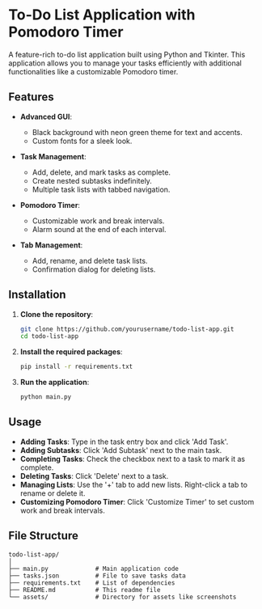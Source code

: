 # To-Do List Application with Pomodoro Timer

A feature-rich to-do list application built using Python and Tkinter. This application allows you to manage your tasks efficiently with additional functionalities like a customizable Pomodoro timer.

## Features

- **Advanced GUI**: 
  - Black background with neon green theme for text and accents.
  - Custom fonts for a sleek look.

- **Task Management**: 
  - Add, delete, and mark tasks as complete.
  - Create nested subtasks indefinitely.
  - Multiple task lists with tabbed navigation.

- **Pomodoro Timer**: 
  - Customizable work and break intervals.
  - Alarm sound at the end of each interval.

- **Tab Management**:
  - Add, rename, and delete task lists.
  - Confirmation dialog for deleting lists.



## Installation

1. **Clone the repository**:
    ```sh
    git clone https://github.com/yourusername/todo-list-app.git
    cd todo-list-app
    ```

2. **Install the required packages**:
    ```sh
    pip install -r requirements.txt
    ```

3. **Run the application**:
    ```sh
    python main.py
    ```

## Usage

- **Adding Tasks**: Type in the task entry box and click 'Add Task'.
- **Adding Subtasks**: Click 'Add Subtask' next to the main task.
- **Completing Tasks**: Check the checkbox next to a task to mark it as complete.
- **Deleting Tasks**: Click 'Delete' next to a task.
- **Managing Lists**: Use the '+' tab to add new lists. Right-click a tab to rename or delete it.
- **Customizing Pomodoro Timer**: Click 'Customize Timer' to set custom work and break intervals.

## File Structure

```plaintext
todo-list-app/
│
├── main.py             # Main application code
├── tasks.json          # File to save tasks data
├── requirements.txt    # List of dependencies
├── README.md           # This readme file
└── assets/             # Directory for assets like screenshots
